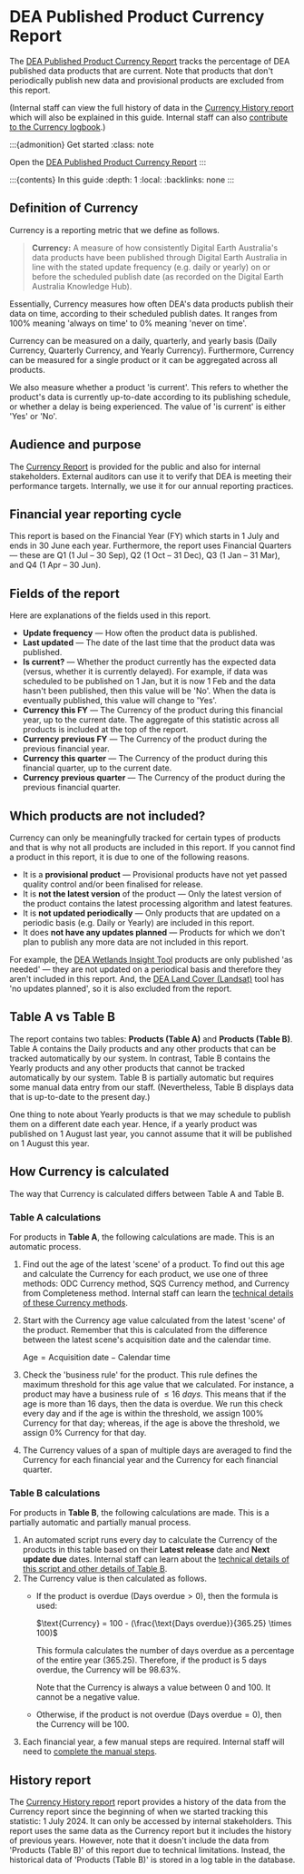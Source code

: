# DEA Published Product Currency Report


The [DEA Published Product Currency Report][CurrencyReport] tracks the percentage of DEA published data products that are current. Note that products that don't periodically publish new data and provisional products are excluded from this report.

(Internal staff can view the full history of data in the [Currency History report][HistoryReport] which will also be explained in this guide. Internal staff can also [contribute to the Currency logbook][CurrencyLogbook].)

:::{admonition} Get started
:class: note

Open the [DEA Published Product Currency Report][CurrencyReport]
:::

:::{contents} In this guide
:depth: 1
:local:
:backlinks: none
:::

## Definition of Currency

Currency is a reporting metric that we define as follows.

> **Currency:** A measure of how consistently Digital Earth Australia's data products have been published through Digital Earth Australia in line with the stated update frequency (e.g. daily or yearly) on or before the scheduled publish date (as recorded on the Digital Earth Australia Knowledge Hub).

Essentially, Currency measures how often DEA's data products publish their data on time, according to their scheduled publish dates. It ranges from 100% meaning 'always on time' to 0% meaning 'never on time'.

Currency can be measured on a daily, quarterly, and yearly basis (Daily Currency, Quarterly Currency, and Yearly Currency). Furthermore, Currency can be measured for a single product or it can be aggregated across all products.

We also measure whether a product 'is current'. This refers to whether the product's data is currently up-to-date according to its publishing schedule, or whether a delay is being experienced. The value of 'is current' is either 'Yes' or 'No'.

## Audience and purpose

The [Currency Report][CurrencyReport] is provided for the public and also for internal stakeholders. External auditors can use it to verify that DEA is meeting their performance targets. Internally, we use it for our annual reporting practices.

## Financial year reporting cycle

This report is based on the Financial Year (FY) which starts in 1 July and ends in 30 June each year. Furthermore, the report uses Financial Quarters &mdash; these are Q1 (1 Jul &ndash; 30 Sep), Q2 (1 Oct &ndash; 31 Dec), Q3 (1 Jan &ndash; 31 Mar), and Q4 (1 Apr &ndash; 30 Jun).

## Fields of the report

Here are explanations of the fields used in this report.

* **Update frequency** &mdash; How often the product data is published.
* **Last updated** &mdash; The date of the last time that the product data was published.
* **Is current?** &mdash; Whether the product currently has the expected data (versus, whether it is currently delayed). For example, if data was scheduled to be published on 1 Jan, but it is now 1 Feb and the data hasn't been published, then this value will be 'No'. When the data is eventually published, this value will change to 'Yes'.
* **Currency this FY** &mdash; The Currency of the product during this financial year, up to the current date. The aggregate of this statistic across all products is included at the top of the report.
* **Currency previous FY** &mdash; The Currency of the product during the previous financial year.
* **Currency this quarter** &mdash; The Currency of the product during this financial quarter, up to the current date.
* **Currency previous quarter** &mdash; The Currency of the product during the previous financial quarter.

## Which products are not included?

Currency can only be meaningfully tracked for certain types of products and that is why not all products are included in this report. If you cannot find a product in this report, it is due to one of the following reasons.

* It is a **provisional product** &mdash; Provisional products have not yet passed quality control and/or been finalised for release.
* It is **not the latest version** of the product &mdash; Only the latest version of the product contains the latest processing algorithm and latest features.
* It is **not updated periodically** &mdash; Only products that are updated on a periodic basis (e.g. Daily or Yearly) are included in this report.
* It does **not have any updates planned** &mdash; Products for which we don't plan to publish any more data are not included in this report.

For example, the [DEA Wetlands Insight Tool][WetlandsInsight] products are only published 'as needed' &mdash; they are not updated on a periodical basis and therefore they aren't included in this report. And, the [DEA Land Cover (Landsat)][LandCover] tool has 'no updates planned', so it is also excluded from the report.

[WetlandsInsight]: https://knowledge.dea.ga.gov.au/data/category/dea-wetlands-insight-tool/
[LandCover]: https://knowledge.dea.ga.gov.au/data/product/dea-land-cover-landsat/

## Table A vs Table B

The report contains two tables: **Products (Table A)** and **Products (Table B)**. Table A contains the Daily products and any other products that can be tracked automatically by our system. In contrast, Table B contains the Yearly products and any other products that cannot be tracked automatically by our system. Table B is partially automatic but requires some manual data entry from our staff. (Nevertheless, Table B displays data that is up-to-date to the present day.)

One thing to note about Yearly products is that we may schedule to publish them on a different date each year. Hence, if a yearly product was published on 1 August last year, you cannot assume that it will be published on 1 August this year.

## How Currency is calculated

The way that Currency is calculated differs between Table A and Table B.

### Table A calculations

For products in **Table A**, the following calculations are made. This is an automatic process.

1. Find out the age of the latest 'scene' of a product. To find out this age and calculate the Currency for each product, we use one of three methods: ODC Currency method, SQS Currency method, and Currency from Completeness method. Internal staff can learn the [technical details of these Currency methods][CurrencyInternalDoc].
1. Start with the Currency age value calculated from the latest 'scene' of the product. Remember that this is calculated from the difference between the latest scene's acquisition date and the calendar time.

    $\text{Age} = \text{Acquisition date} - \text{Calendar time}$

1. Check the 'business rule' for the product. This rule defines the maximum threshold for this age value that we calculated. For instance, a product may have a business rule of $\leq 16\ days$. This means that if the age is more than 16 days, then the data is overdue. We run this check every day and if the age is within the threshold, we assign 100% Currency for that day; whereas, if the age is above the threshold, we assign 0% Currency for that day.
1. The Currency values of a span of multiple days are averaged to find the Currency for each financial year and the Currency for each financial quarter.

### Table B calculations

For products in **Table B**, the following calculations are made. This is a partially automatic and partially manual process.

1. An automated script runs every day to calculate the Currency of the products in this table based on their **Latest release** date and **Next update due** dates. Internal staff can learn about the [technical details of this script and other details of Table B][CurrencyInternalDoc].
1. The Currency value is then calculated as follows.
    * If the product is overdue ($\text{Days overdue} > 0$), then the formula is used:

        $\text{Currency} = 100 - (\frac{\text{Days overdue}}{365.25} \times 100)$

        This formula calculates the number of days overdue as a percentage of the entire year (365.25). Therefore, if the product is 5 days overdue, the Currency will be 98.63%.

        Note that the Currency is always a value between 0 and 100. It cannot be a negative value.

    * Otherwise, if the product is not overdue ($\text{Days overdue} = 0$), then the Currency will be 100.
1. Each financial year, a few manual steps are required. Internal staff will need to [complete the manual steps][CurrencyInternalDoc].

## History report

The [Currency History report][CurrencyReport] report provides a history of the data from the Currency report since the beginning of when we started tracking this statistic: 1 July 2024. It can only be accessed by internal stakeholders. This report uses the same data as the Currency report but it includes the history of previous years. However, note that it doesn't include the data from 'Products (Table B)' of this report due to technical limitations. Instead, the historical data of 'Products (Table B)' is stored in a log table in the database.

[CurrencyReport]: https://mgmt.sandbox.dea.ga.gov.au/public-dashboards/d22241dbfca54b1fa9f73938ef26e645?orgId=1
[HistoryReport]: https://mgmt.sandbox.dea.ga.gov.au/d/c1674b20-8c8a-4d90-aef2-02796275cf2b/4e57919d-fc9d-59d7-9bd1-aa61d41bcb92?orgId=1
[CurrencyInternalDoc]: https://docs.dev.dea.ga.gov.au/internal_services/reporting-systems/etls/currency.html
[CurrencyLogbook]: https://docs.dev.dea.ga.gov.au/internal_services/reporting-systems/etls/currency_logbook.html#currency-report-logbook

